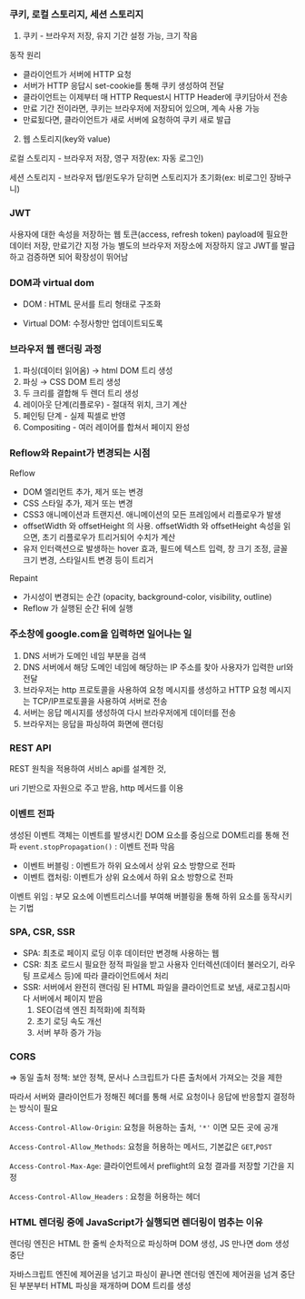 ### 쿠키, 로컬 스토리지, 세션 스토리지

1. 쿠키 - 브라우저 저장, 유지 기간 설정 가능, 크기 작음

동작 원리

-   클라이언트가 서버에 HTTP 요청
-   서버가 HTTP 응답시 set-cookie를 통해 쿠키 생성하여 전달
-   클라이언트는 이제부터 매 HTTP Request시 HTTP Header에 쿠키담아서 전송
-   만료 기간 전이라면, 쿠키는 브라우저에 저장되어 있으며, 계속 사용 가능
-   만료됬다면, 클라이언트가 새로 서버에 요청하여 쿠키 새로 발급

2. 웹 스토리지(key와 value)

로컬 스토리지 - 브라우저 저장, 영구 저장(ex: 자동 로그인)

세션 스토리지 - 브라우저 탭/윈도우가 닫히면 스토리지가 초기화(ex: 비로그인 장바구니)

### JWT

사용자에 대한 속성을 저장하는 웹 토큰(access, refresh token)
payload에 필요한 데이터 저장, 만료기간 지정 가능
별도의 브라우저 저장소에 저장하지 않고 JWT를 발급하고 검증하면 되어 확장성이 뛰어남

### DOM과 virtual dom

-   DOM : HTML 문서를 트리 형태로 구조화

-   Virtual DOM: 수정사항만 업데이트되도록

### 브라우저 웹 랜더링 과정

1. 파싱(데이터 읽어옴) → html DOM 트리 생성
2. 파싱 → CSS DOM 트리 생성
3. 두 크리를 결합해 두 렌더 트리 생성
4. 레이아웃 단계(리플로우) - 절대적 위치, 크기 계산
5. 페인팅 단계 - 실제 픽셀로 반영
6. Compositing - 여러 레이어를 합쳐서 페이지 완성

### Reflow와 Repaint가 변경되는 시점

Reflow

-   DOM 엘리먼트 추가, 제거 또는 변경
-   CSS 스타일 추가, 제거 또는 변경
-   CSS3 애니메이션과 트랜지션. 애니메이션의 모든 프레임에서 리플로우가 발생
-   offsetWidth 와 offsetHeight 의 사용. offsetWidth 와 offsetHeight 속성을 읽으면, 초기 리플로우가 트리거되어 수치가 계산
-   유저 인터랙션으로 발생하는 hover 효과, 필드에 텍스트 입력, 창 크기 조정, 글꼴 크기 변경, 스타일시트 변경 등이 트리거

Repaint

-   가시성이 변경되는 순간 (opacity, background-color, visibility, outline)
-   Reflow 가 실행된 순간 뒤에 실행

### 주소창에 google.com을 입력하면 일어나는 일

1. DNS 서버가 도메인 네임 부분을 검색
2. DNS 서버에서 해당 도메인 네임에 해당하는 IP 주소를 찾아 사용자가 입력한 url와 전달
3. 브라우저는 http 프로토콜을 사용하여 요청 메시지를 생성하고 HTTP 요청 메시지는 TCP/IP프로토콜을 사용하여 서버로 전송
4. 서버는 응답 메시지를 생성하여 다시 브라우저에게 데이터를 전송
5. 브라우저는 응답을 파싱하여 화면에 랜더링

### REST API

REST 원칙을 적용하여 서비스 api를 설계한 것,

uri 기반으로 자원으로 주고 받음, http 메서드를 이용

### 이벤트 전파

생성된 이벤트 객체는 이벤트를 발생시킨 DOM 요소를 중심으로 DOM트리를 통해 전파
`event.stopPropagation()` : 이벤트 전파 막음

-   이벤트 버블링 : 이벤트가 하위 요소에서 상위 요소 방향으로 전파
-   이벤트 캡처링: 이벤트가 상위 요소에서 하위 요소 방향으로 전파

이벤트 위임 : 부모 요소에 이벤트리스너를 부여해 버블링을 통해 하위 요소를 동작시키는 기법

### SPA, CSR, SSR

-   SPA: 최초로 페이지 로딩 이후 데이터만 변경해 사용하는 웹
-   CSR: 최초 로드시 필요한 정적 파일을 받고 사용자 인터렉션(데이터 불러오기, 라우팅 프로세스 등)에 따라 클라이언트에서 처리
-   SSR: 서버에서 완전히 랜더링 된 HTML 파일을 클라이언트로 보냄, 새로고침시마다 서버에서 페이지 받음
    1. SEO(검색 엔진 최적화)에 최적화
    2. 초기 로딩 속도 개선
    3. 서버 부하 증가 가능

### CORS

⇒ 동일 출처 정책: 보안 정책, 문서나 스크립트가 다른 출처에서 가져오는 것을 제한

따라서 서버와 클라이언트가 정해진 헤더를 통해 서로 요청이나 응답에 반응할지 결정하는 방식이 필요

`Access-Control-Allow-Origin`: 요청을 허용하는 출처, `'*'` 이면 모든 곳에 공개

`Access-Control-Allow_Methods`: 요청을 허용하는 메서드, 기본값은 `GET`,`POST`

`Access-Control-Max-Age`: 클라이언트에서 preflight의 요청 결과를 저장할 기간을 지정

`Access-Control-Allow_Headers` : 요청을 허용하는 헤더

### HTML 렌더링 중에 JavaScript가 실행되면 렌더링이 멈추는 이유

렌더링 엔진은 HTML 한 줄씩 순차적으로 파싱하며 DOM 생성, JS 만나면 dom 생성 중단

자바스크립트 엔진에 제어권을 넘기고 파싱이 끝나면 렌더링 엔진에 제어권을 넘겨 중단된 부분부터 HTML 파싱을 재개하며 DOM 트리를 생성
